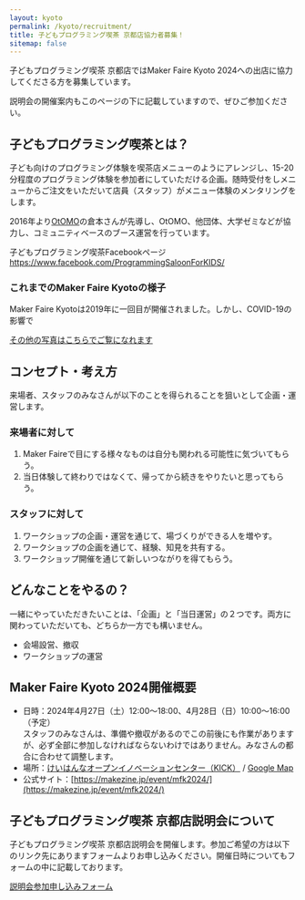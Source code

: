 ```yaml
---
layout: kyoto
permalink: /kyoto/recruitment/
title: 子どもプログラミング喫茶 京都店協力者募集！
sitemap: false
---
```

子どもプログラミング喫茶 京都店ではMaker Faire Kyoto 2024への出店に協力してくださる方を募集しています。

説明会の開催案内もこのページの下に記載していますので、ぜひご参加ください。

## 子どもプログラミング喫茶とは？
子ども向けのプログラミング体験を喫茶店メニューのようにアレンジし、15-20分程度のプログラミング体験を参加者にしていただける企画。随時受付をしメニューからご注文をいただいて店員（スタッフ）がメニュー体験のメンタリングをします。

2016年より[OtOMO](https://otomo.scratch-ja.org/)の倉本さんが先導し、OtOMO、他団体、大学ゼミなどが協力し、コミュニティベースのブース運営を行っています。

子どもプログラミング喫茶Facebookページ
https://www.facebook.com/ProgrammingSaloonForKIDS/

### これまでのMaker Faire Kyotoの様子
Maker Faire Kyotoは2019年に一回目が開催されました。しかし、COVID-19の影響で

[その他の写真はこちらでご覧になれます](https://photos.app.goo.gl/tmYLfDhunEky6zhk7)

## コンセプト・考え方
来場者、スタッフのみなさんが以下のことを得られることを狙いとして企画・運営します。

### 来場者に対して
1. Maker Faireで目にする様々なものは自分も関われる可能性に気づいてもらう。
2. 当日体験して終わりではなくて、帰ってから続きをやりたいと思ってもらう。

### スタッフに対して
1. ワークショップの企画・運営を通じて、場づくりができる人を増やす。
2. ワークショップの企画を通じて、経験、知見を共有する。
3. ワークショップ開催を通じて新しいつながりを得てもらう。

## どんなことをやるの？
一緒にやっていただきたいことは、「企画」と「当日運営」の２つです。両方に関わっていただいても、どちらか一方でも構いません。

- 会場設営、撤収
- ワークショップの運営

## Maker Faire Kyoto 2024開催概要
- 日時：2024年4月27日（土）12:00～18:00、4月28日（日）10:00～16:00（予定）  
スタッフのみなさんは、準備や撤収があるのでこの前後にも作業がありますが、必ず全部に参加しなければならないわけではありません。みなさんの都合に合わせて調整します。
- 場所：[けいはんなオープンイノベーションセンター（KICK）](http://kick.kyoto/) / [Google Map](https://goo.gl/maps/7qXoTdHwSpr)
- 公式サイト：[https://makezine.jp/event/mfk2024/](https://makezine.jp/event/mfk2024/)

## 子どもプログラミング喫茶 京都店説明会について
子どもプログラミング喫茶 京都店説明会を開催します。参加ご希望の方は以下のリンク先にありますフォームよりお申し込みください。開催日時についてもフォームの中に記載しております。

[説明会参加申し込みフォーム](https://forms.gle/3vBkfbFPK9YKm3DK9)